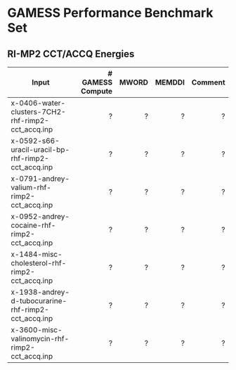 # GAMESS Performance Benchmark Set

## RI-MP2 CCT/ACCQ Energies

|Input|# GAMESS Compute|MWORD|MEMDDI|Comment|
|-----|----------------:|-----:|------:|-------:|
|x-0406-water-clusters-7CH2-rhf-rimp2-cct_accq.inp|?|?|?|?|
|x-0592-s66-uracil-uracil-bp-rhf-rimp2-cct_accq.inp|?|?|?|?|
|x-0791-andrey-valium-rhf-rimp2-cct_accq.inp|?|?|?|?|
|x-0952-andrey-cocaine-rhf-rimp2-cct_accq.inp|?|?|?|?|
|x-1484-misc-cholesterol-rhf-rimp2-cct_accq.inp|?|?|?|?|
|x-1938-andrey-d-tubocurarine-rhf-rimp2-cct_accq.inp|?|?|?|?|
|x-3600-misc-valinomycin-rhf-rimp2-cct_accq.inp|?|?|?|?|